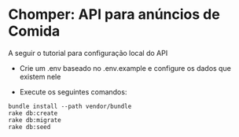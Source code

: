 # Chomper: API para anúncios de Comida

A seguir o tutorial para configuração local do API

* Crie um .env baseado no  .env.example e configure os dados que existem nele

* Execute os seguintes comandos:

```console
bundle install --path vendor/bundle   
rake db:create   
rake db:migrate   
rake db:seed   
```



